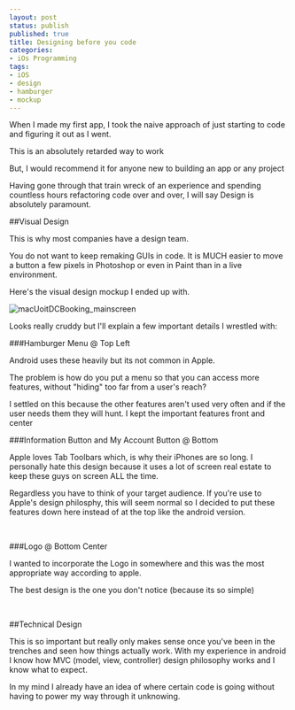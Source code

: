```yaml
---
layout: post
status: publish
published: true
title: Designing before you code
categories:
- iOs Programming
tags:
- iOS
- design
- hamburger
- mockup
---
```

When I made my first app, I took the naive approach of just starting to
code and figuring it out as I went.

This is an absolutely retarded way to work

But, I would recommend it for anyone new to building an app or any
project

Having gone through that train wreck of an experience and spending
countless hours refactoring code over and over, I will say Design is
absolutely paramount.

##Visual Design

This is why most companies have a design team.

You do not want to keep remaking GUIs in code. It is MUCH easier to move
a button a few pixels in Photoshop or even in Paint than in a live
environment.

Here's the visual design mockup I ended up with.

![macUoitDCBooking_mainscreen](http://www.objectivetruth.ca/wp-content/uploads/2015/01/macUoitDCBooking_mainscreen-e1420300531473-651x1024.png)

Looks really cruddy but I'll explain a few important details I wrestled with:

###Hamburger Menu @ Top Left

Android uses these heavily but its not common in Apple.

The problem is how do you put a menu so that you can access more
features, without "hiding" too far from a user's reach?

I settled on this because the other features aren't used very often and
if the user needs them they will hunt. I kept the important features
front and center

###Information Button and My Account Button @ Bottom

Apple loves Tab Toolbars which, is why their iPhones are so long. I
personally hate this design because it uses a lot of screen real estate
to keep these guys on screen ALL the time.

Regardless you have to think of your target audience. If you're use to
Apple's design philosphy, this will seem normal so I decided to put
these features down here instead of at the top like the android version.

 

###Logo @ Bottom Center

I wanted to incorporate the Logo in somewhere and this was the most
appropriate way according to apple.

The best design is the one you don't notice (because its so simple)
  

 

##Technical Design

This is so important but really only makes sense once you've been in
the trenches and seen how things actually work. With my experience in
android I know how MVC (model, view, controller) design philosophy works
and I know what to expect.

In my mind I already have an idea of where certain code is going without
having to power my way through it unknowing.

 
